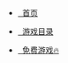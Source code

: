 <head>
          <!-- Place your kit's code here -->
          <script src="https://kit.fontawesome.com/911b022eab.js" crossorigin="anonymous"></script>
</head>

* [<i class="fa-solid fa-house-chimney-window"></i>&nbsp;&nbsp;首页](README)

* [<i class="fa-solid fa-list"></i>&nbsp;&nbsp;游戏目录](list.md)

* [<i class="fa-solid fa-handshake"></i>&nbsp;&nbsp;免费游戏🔥](group)
